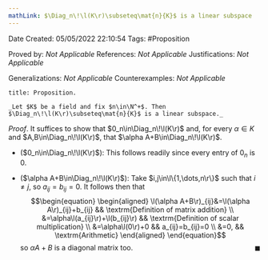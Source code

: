 ```yaml
---
mathLink: $\Diag_n\!\l(K\r)\subseteq\mat{n}{K}$ is a linear subspace
---
```


<div class="topSpace"></div>

Date Created: 05/05/2022 22:10:54
Tags: #Proposition

Proved by: _Not Applicable_
References: _Not Applicable_
Justifications: _Not Applicable_

Generalizations: _Not Applicable_
Counterexamples: _Not Applicable_

``` ad-Proposition
title: Proposition.

_Let $K$ be a field and fix $n\in\N^+$. Then $\Diag_n\!\l(K\r)\subseteq\mat{n}{K}$ is a linear subspace._

```

_Proof_. It suffices to show that $0_n\in\Diag_n\!\l(K\r)$ and, for every $\alpha\in K$ and $A,B\in\Diag_n\!\l(K\r)$, that $\alpha A+B\in\Diag_n\!\l(K\r)$.
* ($0_n\in\Diag_n\!\l(K\r)$): This follows readily since every entry of $0_n$ is $0$.

* ($\alpha A+B\in\Diag_n\!\l(K\r)$): Take $i,j\in\l\{1,\dots,n\r\}$ such that $i\neq j$, so $a_{ij}=b_{ij}=0$. It follows then that
$$\begin{equation}
    \begin{aligned}
        \l(\alpha A+B\r)_{ij}&=\l(\alpha A\r)_{ij}+b_{ij} && \textrm{Definition of matrix addition} \\
        &=\alpha\l(a_{ij}\r)+\l(b_{ij}\r) && \textrm{Definition of scalar multiplication} \\
        &=\alpha\l(0\r)+0 && a_{ij}=b_{ij}=0 \\
        &=0, && \textrm{Arithmetic}
    \end{aligned}
\end{equation}$$
so $\alpha A+B$ is a diagonal matrix too.<span style="float:right;">$\blacksquare$</span>
